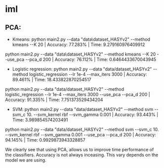 # iml


## PCA:
- Kmeans:
python main2.py --data "data\dataset_HASYv2" --method kmeans --K 20                                                        | Accuracy: 77.283% | Time: 9.279160976409912

python main2.py --data "data\dataset_HASYv2" --method kmeans --K 20 --use_pca --pca_d 200                                  | Accuracy: 76.112% | Time: 0.6464433670043945

- Logistic regression:
python main2.py --data "data/dataset_HASYv2" --method logistic_regression --lr 1e-4 --max_iters 3000                       | Accuracy: 89.461% | Time: 18.433822870254517

python main2.py --data "data/dataset_HASYv2" --method logistic_regression --lr 1e-4 --max_iters 3000 --use_pca --pca_d 200 | Accuracy: 91.335% | Time: 7.751373529434204

- SVM:
python main2.py --data "data/dataset_HASYv2" --method svm --svm_c 10. --svm_kernel rbf --svm_gamma 0.001                   | Accuracy: 93.443% | Time: 3.989854574203491

python main2.py --data "data/dataset_HASYv2" --method svm --svm_c 10. --svm_kernel rbf --svm_gamma 0.001 --use_pca --pca_d 200 | Accuracy: 94.145% | Time: 0.9929873943328857

We clearly see that using PCA, allows us to improve time performance of the classifiers. Accuracy is not always inceasing. This vary depends on the model we are using.
